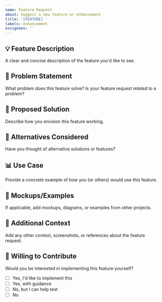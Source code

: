 ```yaml
---
name: Feature Request
about: Suggest a new feature or enhancement
title: '[FEATURE] '
labels: enhancement
assignees: ''
---
```


## 💡 Feature Description
A clear and concise description of the feature you'd like to see.

## 🤔 Problem Statement
What problem does this feature solve? Is your feature request related to a problem?

## 🎯 Proposed Solution
Describe how you envision this feature working.

## 🔄 Alternatives Considered
Have you thought of alternative solutions or features?

## 📊 Use Case
Provide a concrete example of how you (or others) would use this feature.

## 🎨 Mockups/Examples
If applicable, add mockups, diagrams, or examples from other projects.

## 📝 Additional Context
Add any other context, screenshots, or references about the feature request.

## 🤝 Willing to Contribute
Would you be interested in implementing this feature yourself?
- [ ] Yes, I'd like to implement this
- [ ] Yes, with guidance
- [ ] No, but I can help test
- [ ] No
